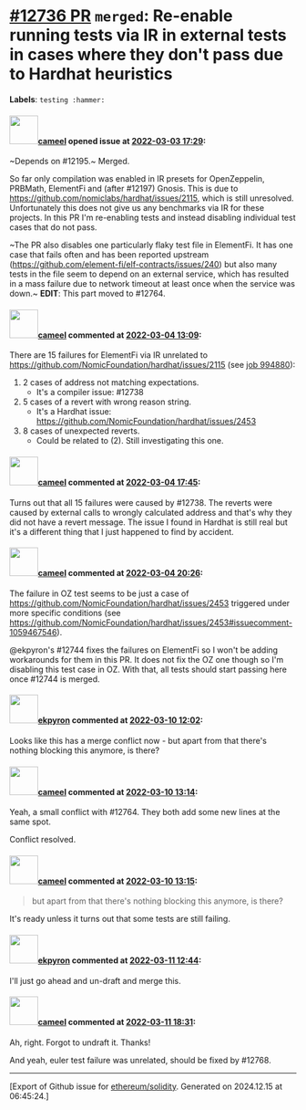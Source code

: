 # [\#12736 PR](https://github.com/ethereum/solidity/pull/12736) `merged`: Re-enable running tests via IR in external tests in cases where they don't pass due to Hardhat heuristics
**Labels**: `testing :hammer:`


#### <img src="https://avatars.githubusercontent.com/u/137030?v=4" width="50">[cameel](https://github.com/cameel) opened issue at [2022-03-03 17:29](https://github.com/ethereum/solidity/pull/12736):

~Depends on #12195.~ Merged.

So far only compilation was enabled in IR presets for OpenZeppelin, PRBMath, ElementFi and (after #12197) Gnosis. This is due to https://github.com/nomiclabs/hardhat/issues/2115, which is still unresolved. Unfortunately this does not give us any benchmarks via IR for these projects. In this PR I'm re-enabling tests and instead disabling individual test cases that do not pass.

~The PR also disables one particularly flaky test file in ElementFi. It has one case that fails often and has been reported upstream (https://github.com/element-fi/elf-contracts/issues/240) but also many tests in the file seem to depend on an external service, which has resulted in a mass failure due to network timeout at least once when the service was down.~ **EDIT**: This part moved to #12764.

#### <img src="https://avatars.githubusercontent.com/u/137030?v=4" width="50">[cameel](https://github.com/cameel) commented at [2022-03-04 13:09](https://github.com/ethereum/solidity/pull/12736#issuecomment-1059148463):

There are 15 failures for ElementFi via IR unrelated to https://github.com/NomicFoundation/hardhat/issues/2115 (see [job 994880](https://app.circleci.com/pipelines/github/ethereum/solidity/22668/workflows/5b0f2e5b-cc89-406f-bf91-c2a954c9219c/jobs/994880)):
1) 2 cases of address not matching expectations.
    - It's a compiler issue: #12738
2) 5 cases of a revert with wrong reason string.
    - It's a Hardhat issue: https://github.com/NomicFoundation/hardhat/issues/2453
3) 8 cases of unexpected reverts.
    - Could be related to (2). Still investigating this one.

#### <img src="https://avatars.githubusercontent.com/u/137030?v=4" width="50">[cameel](https://github.com/cameel) commented at [2022-03-04 17:45](https://github.com/ethereum/solidity/pull/12736#issuecomment-1059382801):

Turns out that all 15 failures were caused by #12738. The reverts were caused by external calls to wrongly calculated address and that's why they did not have a revert message. The issue I found in Hardhat is still real but it's a different thing that I just happened to find by accident.

#### <img src="https://avatars.githubusercontent.com/u/137030?v=4" width="50">[cameel](https://github.com/cameel) commented at [2022-03-04 20:26](https://github.com/ethereum/solidity/pull/12736#issuecomment-1059500232):

The failure in OZ test seems to be just a case of https://github.com/NomicFoundation/hardhat/issues/2453 triggered under more specific conditions (see https://github.com/NomicFoundation/hardhat/issues/2453#issuecomment-1059467546).

@ekpyron's #12744 fixes the failures on ElementFi so I won't be adding workarounds for them in this PR. It does not fix the OZ one though so I'm disabling this test case in OZ. With that, all tests should start passing here once #12744 is merged.

#### <img src="https://avatars.githubusercontent.com/u/1347491?v=4" width="50">[ekpyron](https://github.com/ekpyron) commented at [2022-03-10 12:02](https://github.com/ethereum/solidity/pull/12736#issuecomment-1063982092):

Looks like this has a merge conflict now - but apart from that there's nothing blocking this anymore, is there?

#### <img src="https://avatars.githubusercontent.com/u/137030?v=4" width="50">[cameel](https://github.com/cameel) commented at [2022-03-10 13:14](https://github.com/ethereum/solidity/pull/12736#issuecomment-1064045043):

Yeah, a small conflict with #12764. They both add some new lines at the same spot.

Conflict resolved.

#### <img src="https://avatars.githubusercontent.com/u/137030?v=4" width="50">[cameel](https://github.com/cameel) commented at [2022-03-10 13:15](https://github.com/ethereum/solidity/pull/12736#issuecomment-1064046110):

> but apart from that there's nothing blocking this anymore, is there?

It's ready unless it turns out that some tests are still failing.

#### <img src="https://avatars.githubusercontent.com/u/1347491?v=4" width="50">[ekpyron](https://github.com/ekpyron) commented at [2022-03-11 12:44](https://github.com/ethereum/solidity/pull/12736#issuecomment-1065080932):

I'll just go ahead and un-draft and merge this.

#### <img src="https://avatars.githubusercontent.com/u/137030?v=4" width="50">[cameel](https://github.com/cameel) commented at [2022-03-11 18:31](https://github.com/ethereum/solidity/pull/12736#issuecomment-1065376451):

Ah, right. Forgot to undraft it. Thanks!

And yeah, euler test failure was unrelated, should be fixed by #12768.


-------------------------------------------------------------------------------



[Export of Github issue for [ethereum/solidity](https://github.com/ethereum/solidity). Generated on 2024.12.15 at 06:45:24.]
